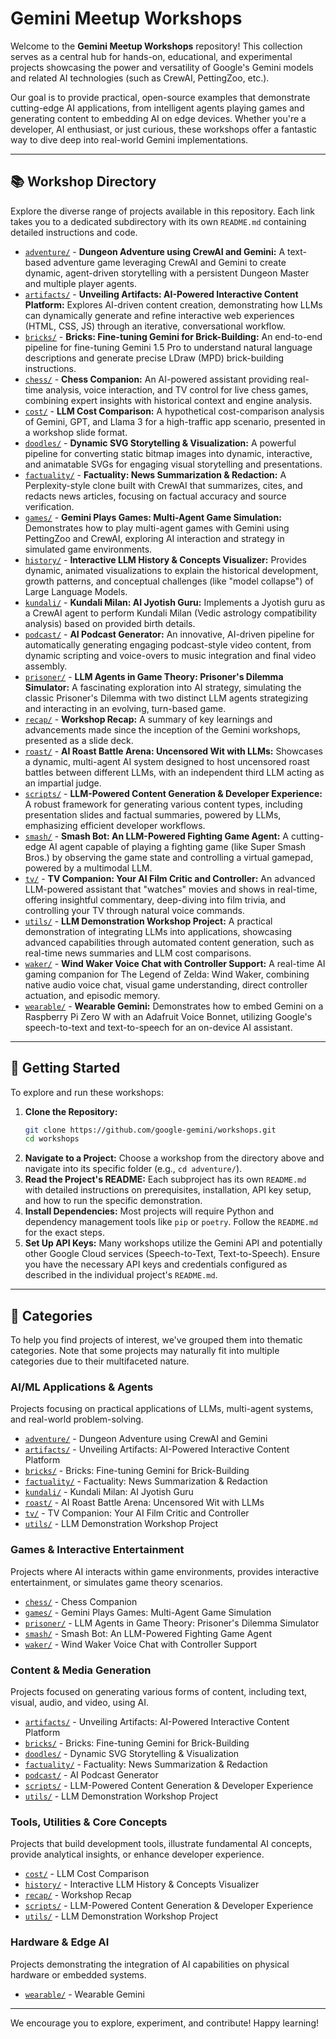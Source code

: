 # Gemini Meetup Workshops

Welcome to the **Gemini Meetup Workshops** repository! This collection serves as a central hub for hands-on, educational, and experimental projects showcasing the power and versatility of Google's Gemini models and related AI technologies (such as CrewAI, PettingZoo, etc.).

Our goal is to provide practical, open-source examples that demonstrate cutting-edge AI applications, from intelligent agents playing games and generating content to embedding AI on edge devices. Whether you're a developer, AI enthusiast, or just curious, these workshops offer a fantastic way to dive deep into real-world Gemini implementations.

---

## 📚 Workshop Directory

Explore the diverse range of projects available in this repository. Each link takes you to a dedicated subdirectory with its own `README.md` containing detailed instructions and code.

*   [`adventure/`](./adventure/README.md) - **Dungeon Adventure using CrewAI and Gemini:** A text-based adventure game leveraging CrewAI and Gemini to create dynamic, agent-driven storytelling with a persistent Dungeon Master and multiple player agents.
*   [`artifacts/`](./artifacts/README.md) - **Unveiling Artifacts: AI-Powered Interactive Content Platform:** Explores AI-driven content creation, demonstrating how LLMs can dynamically generate and refine interactive web experiences (HTML, CSS, JS) through an iterative, conversational workflow.
*   [`bricks/`](./bricks/README.md) - **Bricks: Fine-tuning Gemini for Brick-Building:** An end-to-end pipeline for fine-tuning Gemini 1.5 Pro to understand natural language descriptions and generate precise LDraw (MPD) brick-building instructions.
*   [`chess/`](./chess/README.md) - **Chess Companion:** An AI-powered assistant providing real-time analysis, voice interaction, and TV control for live chess games, combining expert insights with historical context and engine analysis.
*   [`cost/`](./cost/README.md) - **LLM Cost Comparison:** A hypothetical cost-comparison analysis of Gemini, GPT, and Llama 3 for a high-traffic app scenario, presented in a workshop slide format.
*   [`doodles/`](./doodles/README.md) - **Dynamic SVG Storytelling & Visualization:** A powerful pipeline for converting static bitmap images into dynamic, interactive, and animatable SVGs for engaging visual storytelling and presentations.
*   [`factuality/`](./factuality/README.md) - **Factuality: News Summarization & Redaction:** A Perplexity-style clone built with CrewAI that summarizes, cites, and redacts news articles, focusing on factual accuracy and source verification.
*   [`games/`](./games/README.md) - **Gemini Plays Games: Multi-Agent Game Simulation:** Demonstrates how to play multi-agent games with Gemini using PettingZoo and CrewAI, exploring AI interaction and strategy in simulated game environments.
*   [`history/`](./history/README.md) - **Interactive LLM History & Concepts Visualizer:** Provides dynamic, animated visualizations to explain the historical development, growth patterns, and conceptual challenges (like "model collapse") of Large Language Models.
*   [`kundali/`](./kundali/README.md) - **Kundali Milan: AI Jyotish Guru:** Implements a Jyotish guru as a CrewAI agent to perform Kundali Milan (Vedic astrology compatibility analysis) based on provided birth details.
*   [`podcast/`](./podcast/README.md) - **AI Podcast Generator:** An innovative, AI-driven pipeline for automatically generating engaging podcast-style video content, from dynamic scripting and voice-overs to music integration and final video assembly.
*   [`prisoner/`](./prisoner/README.md) - **LLM Agents in Game Theory: Prisoner's Dilemma Simulator:** A fascinating exploration into AI strategy, simulating the classic Prisoner's Dilemma with two distinct LLM agents strategizing and interacting in an evolving, turn-based game.
*   [`recap/`](./recap/README.md) - **Workshop Recap:** A summary of key learnings and advancements made since the inception of the Gemini workshops, presented as a slide deck.
*   [`roast/`](./roast/README.md) - **AI Roast Battle Arena: Uncensored Wit with LLMs:** Showcases a dynamic, multi-agent AI system designed to host uncensored roast battles between different LLMs, with an independent third LLM acting as an impartial judge.
*   [`scripts/`](./scripts/README.md) - **LLM-Powered Content Generation & Developer Experience:** A robust framework for generating various content types, including presentation slides and factual summaries, powered by LLMs, emphasizing efficient developer workflows.
*   [`smash/`](./smash/README.md) - **Smash Bot: An LLM-Powered Fighting Game Agent:** A cutting-edge AI agent capable of playing a fighting game (like Super Smash Bros.) by observing the game state and controlling a virtual gamepad, powered by a multimodal LLM.
*   [`tv/`](./tv/README.md) - **TV Companion: Your AI Film Critic and Controller:** An advanced LLM-powered assistant that "watches" movies and shows in real-time, offering insightful commentary, deep-diving into film trivia, and controlling your TV through natural voice commands.
*   [`utils/`](./utils/README.md) - **LLM Demonstration Workshop Project:** A practical demonstration of integrating LLMs into applications, showcasing advanced capabilities through automated content generation, such as real-time news summaries and LLM cost comparisons.
*   [`waker/`](./waker/README.md) - **Wind Waker Voice Chat with Controller Support:** A real-time AI gaming companion for The Legend of Zelda: Wind Waker, combining native audio voice chat, visual game understanding, direct controller actuation, and episodic memory.
*   [`wearable/`](./wearable/README.md) - **Wearable Gemini:** Demonstrates how to embed Gemini on a Raspberry Pi Zero W with an Adafruit Voice Bonnet, utilizing Google's speech-to-text and text-to-speech for an on-device AI assistant.

---

## 🚀 Getting Started

To explore and run these workshops:

1.  **Clone the Repository:**
    ```bash
    git clone https://github.com/google-gemini/workshops.git
    cd workshops
    ```
2.  **Navigate to a Project:** Choose a workshop from the directory above and navigate into its specific folder (e.g., `cd adventure/`).
3.  **Read the Project's README:** Each subproject has its own `README.md` with detailed instructions on prerequisites, installation, API key setup, and how to run the specific demonstration.
4.  **Install Dependencies:** Most projects will require Python and dependency management tools like `pip` or `poetry`. Follow the `README.md` for the exact steps.
5.  **Set Up API Keys:** Many workshops utilize the Gemini API and potentially other Google Cloud services (Speech-to-Text, Text-to-Speech). Ensure you have the necessary API keys and credentials configured as described in the individual project's `README.md`.

---

## 🎯 Categories

To help you find projects of interest, we've grouped them into thematic categories. Note that some projects may naturally fit into multiple categories due to their multifaceted nature.

### AI/ML Applications & Agents
Projects focusing on practical applications of LLMs, multi-agent systems, and real-world problem-solving.
*   [`adventure/`](./adventure/README.md) - Dungeon Adventure using CrewAI and Gemini
*   [`artifacts/`](./artifacts/README.md) - Unveiling Artifacts: AI-Powered Interactive Content Platform
*   [`bricks/`](./bricks/README.md) - Bricks: Fine-tuning Gemini for Brick-Building
*   [`factuality/`](./factuality/README.md) - Factuality: News Summarization & Redaction
*   [`kundali/`](./kundali/README.md) - Kundali Milan: AI Jyotish Guru
*   [`roast/`](./roast/README.md) - AI Roast Battle Arena: Uncensored Wit with LLMs
*   [`tv/`](./tv/README.md) - TV Companion: Your AI Film Critic and Controller
*   [`utils/`](./utils/README.md) - LLM Demonstration Workshop Project

### Games & Interactive Entertainment
Projects where AI interacts within game environments, provides interactive entertainment, or simulates game theory scenarios.
*   [`chess/`](./chess/README.md) - Chess Companion
*   [`games/`](./games/README.md) - Gemini Plays Games: Multi-Agent Game Simulation
*   [`prisoner/`](./prisoner/README.md) - LLM Agents in Game Theory: Prisoner's Dilemma Simulator
*   [`smash/`](./smash/README.md) - Smash Bot: An LLM-Powered Fighting Game Agent
*   [`waker/`](./waker/README.md) - Wind Waker Voice Chat with Controller Support

### Content & Media Generation
Projects focused on generating various forms of content, including text, visual, audio, and video, using AI.
*   [`artifacts/`](./artifacts/README.md) - Unveiling Artifacts: AI-Powered Interactive Content Platform
*   [`bricks/`](./bricks/README.md) - Bricks: Fine-tuning Gemini for Brick-Building
*   [`doodles/`](./doodles/README.md) - Dynamic SVG Storytelling & Visualization
*   [`factuality/`](./factuality/README.md) - Factuality: News Summarization & Redaction
*   [`podcast/`](./podcast/README.md) - AI Podcast Generator
*   [`scripts/`](./scripts/README.md) - LLM-Powered Content Generation & Developer Experience
*   [`utils/`](./utils/README.md) - LLM Demonstration Workshop Project

### Tools, Utilities & Core Concepts
Projects that build development tools, illustrate fundamental AI concepts, provide analytical insights, or enhance developer experience.
*   [`cost/`](./cost/README.md) - LLM Cost Comparison
*   [`history/`](./history/README.md) - Interactive LLM History & Concepts Visualizer
*   [`recap/`](./recap/README.md) - Workshop Recap
*   [`scripts/`](./scripts/README.md) - LLM-Powered Content Generation & Developer Experience
*   [`utils/`](./utils/README.md) - LLM Demonstration Workshop Project

### Hardware & Edge AI
Projects demonstrating the integration of AI capabilities on physical hardware or embedded systems.
*   [`wearable/`](./wearable/README.md) - Wearable Gemini

---

We encourage you to explore, experiment, and contribute! Happy learning!